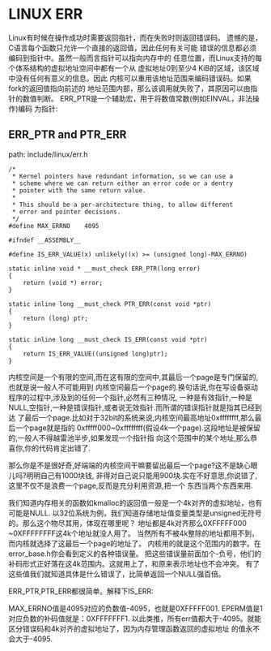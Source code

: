 LINUX ERR
========================================

Linux有时候在操作成功时需要返回指针，而在失败时则返回错误码。
遗憾的是，C语言每个函数只允许一个直接的返回值，因此任何有关可能
错误的信息都必须编码到指针中。虽然一般而言指针可以指向内存中的
任意位置，而Linux支持的每个体系结构的虚拟地址空间中都有一个从
虚拟地址0到至少4 KiB的区域，该区域中没有任何有意义的信息。因此
内核可以重用该地址范围来编码错误码。如果fork的返回值指向前述的
地址范围内部，那么该调用就失败了，其原因可以由指针的数值判断。
ERR_PTR是一个辅助宏，用于将数值常数(例如EINVAL，非法操作)编码
为指针:

ERR_PTR and PTR_ERR
----------------------------------------

path: include/linux/err.h
```
/*
 * Kernel pointers have redundant information, so we can use a
 * scheme where we can return either an error code or a dentry
 * pointer with the same return value.
 *
 * This should be a per-architecture thing, to allow different
 * error and pointer decisions.
 */
#define MAX_ERRNO    4095

#ifndef __ASSEMBLY__

#define IS_ERR_VALUE(x) unlikely((x) >= (unsigned long)-MAX_ERRNO)

static inline void * __must_check ERR_PTR(long error)
{
    return (void *) error;
}

static inline long __must_check PTR_ERR(const void *ptr)
{
    return (long) ptr;
}

static inline long __must_check IS_ERR(const void *ptr)
{
    return IS_ERR_VALUE((unsigned long)ptr);
}
```

内核空间是一个有限的空间,而在这有限的空间中,其最后一个page是专门保留的,也就是说一般人不可能用到
内核空间最后一个page的.换句话说,你在写设备驱动程序的过程中,涉及到的任何一个指针,必然有三种情况,
一种是有效指针,一种是NULL,空指针,一种是错误指针,或者说无效指针.而所谓的错误指针就是指其已经到达
了最后一个page.比如对于32bit的系统来说,内核空间最高地址0xffffffff,那么最后一个page就是指的
0xfffff000~0xffffffff(假设4k一个page).这段地址是被保留的,一般人不得越雷池半步,如果发现一个指针指
向这个范围中的某个地址,那么恭喜你,你的代码肯定出错了.

那么你是不是很好奇,好端端的内核空间干嘛要留出最后一个page?这不是缺心眼儿吗?明明自己有1000块钱,
非得对自己说只能用900块.实在不好意思,你说错了,这里不仅不是浪费一个page,反而是充分利用资源,把一个
东西当两个东西来用.

我们知道内存相关的函数如kmalloc的返回值一般是一个4k对齐的虚拟地址，也有可能是NULL.
以32位系统为例，我们知道存储地址值变量类型是unsigned无符号的。那么这个物尽其用，体现在哪里呢？
地址都是4k对齐那么0XFFFFF000 ~0XFFFFFFFF这4k个地址就没人用了。
当然所有不被4k整除的地址都用不到，而内核就选择了这最后一个page的地址了。
内核用的就是这个范围内的数字。在error_base.h你会看到定义的各种错误量。
把这些错误量前面加个-负号，他们的补码形式正好落在这4k范围内。这就用上了，和原来表示地址也不会冲突。
有了这些值我们就知道具体是什么错误了，比简单返回一个NULL强百倍。

ERR_PTR,PTR_ERR都很简单。解释下IS_ERR:

MAX_ERRNO值是4095对应的负数值-4095，也就是0XFFFFF001.
EPERM值是1对应负数的补码值就是：0XFFFFFFF1.
以此类推，所有err值都大于-4095。就能区分错误码和4k对齐的虚拟地址了，因为内存管理函数返回的虚拟地址
的值永不会大于-4095.
